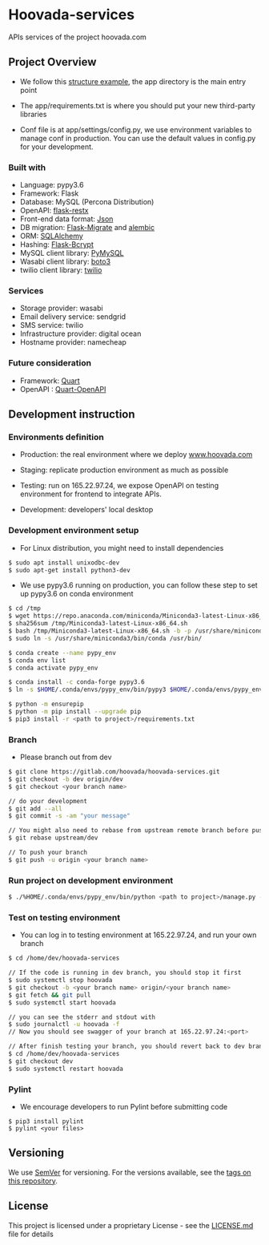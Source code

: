 # **Hoovada-services**

APIs services of the project hoovada.com

Project Overview
---

- We follow this [structure example](https://github.com/frol/flask-restplus-server-example), the app directory is the main entry point

- The app/requirements.txt is where you should put your new third-party libraries

- Conf file is at app/settings/config.py, we use environment variables to manage conf in production. You can use the default values in config.py for your development.


### Built with

- Language: pypy3.6
- Framework: Flask 
- Database: MySQL (Percona Distribution)
- OpenAPI: [flask-restx](https://flask-restx.readthedocs.io/en/latest/)
- Front-end data format: [Json](https://pyjwt.readthedocs.io/en/latest/)
- DB migration: [Flask-Migrate](https://flask-migrate.readthedocs.io/en/latest/) and [alembic](https://pypi.org/project/alembic/)
- ORM: [SQLAlchemy](https://flask-sqlalchemy.palletsprojects.com/en/2.x/)
- Hashing: [Flask-Bcrypt](https://flask-bcrypt.readthedocs.io/en/latest/)
- MySQL client library: [PyMySQL](https://pypi.org/project/PyMySQL/)
- Wasabi client library: [boto3](https://boto3.amazonaws.com/v1/documentation/api/latest/guide/sqs.html)
- twilio client library: [twilio](https://pypi.org/project/twilio/)


### Services

- Storage provider: wasabi
- Email delivery service: sendgrid
- SMS service: twilio
- Infrastructure provider: digital ocean
- Hostname provider: namecheap

### Future consideration

- Framework: [Quart](https://pypi.org/project/Quart/)
- OpenAPI : [Quart-OpenAPI](https://github.com/factset/quart-openapi/)


Development instruction
---

### Environments definition

- Production: the real environment where we deploy www.hoovada.com

- Staging: replicate production environment as much as possible

- Testing: run on 165.22.97.24, we expose OpenAPI on testing environment for frontend to integrate APIs.

- Development: developers' local desktop


### Development environment setup

- For Linux distribution, you might need to install dependencies

```bash
$ sudo apt install unixodbc-dev
$ sudo apt-get install python3-dev
```

- We use pypy3.6 running on production, you can follow these step to set up pypy3.6 on conda environment

```bash
$ cd /tmp
$ wget https://repo.anaconda.com/miniconda/Miniconda3-latest-Linux-x86_64.sh
$ sha256sum /tmp/Miniconda3-latest-Linux-x86_64.sh 
$ bash /tmp/Miniconda3-latest-Linux-x86_64.sh -b -p /usr/share/miniconda3
$ sudo ln -s /usr/share/miniconda3/bin/conda /usr/bin/

$ conda create --name pypy_env
$ conda env list
$ conda activate pypy_env

$ conda install -c conda-forge pypy3.6
$ ln -s $HOME/.conda/envs/pypy_env/bin/pypy3 $HOME/.conda/envs/pypy_env/bin/python

$ python -m ensurepip
$ python -m pip install --upgrade pip
$ pip3 install -r <path to project>/requirements.txt
```

### Branch

- Please branch out from dev 

```bash
$ git clone https://gitlab.com/hoovada/hoovada-services.git
$ git checkout -b dev origin/dev
$ git checkout <your branch name>

// do your development 
$ git add --all 
$ git commit -s -am "your message"

// You might also need to rebase from upstream remote branch before pushing
$ git rebase upstream/dev

// To push your branch
$ git push -u origin <your branch name>
```

### Run project on development environment

```bash
$ ./%HOME/.conda/envs/pypy_env/bin/python <path to project>/manage.py -m dev -p <port>
```

### Test on testing environment

- You can log in to testing environment at 165.22.97.24, and run your own branch

```bash
$ cd /home/dev/hoovada-services

// If the code is running in dev branch, you should stop it first
$ sudo systemctl stop hoovada
$ git checkout -b <your branch name> origin/<your branch name>
$ git fetch && git pull
$ sudo systemctl start hoovada

// you can see the stderr and stdout with
$ sudo journalctl -u hoovada -f
// Now you should see swagger of your branch at 165.22.97.24:<port>

// After finish testing your branch, you should revert back to dev branch
$ cd /home/dev/hoovada-services
$ git checkout dev
$ sudo systemctl restart hoovada
```

### Pylint

- We encourage developers to run Pylint before submitting code

```
$ pip3 install pylint
$ pylint <your files>
```

Versioning
---
We use [SemVer](http://semver.org/) for versioning. For the versions available, see the [tags on this repository](https://gitlab.com/hoovada/hoovada-services/-/tags). 

License
---
This project is licensed under a proprietary License - see the [LICENSE.md](LICENSE.md) file for details

